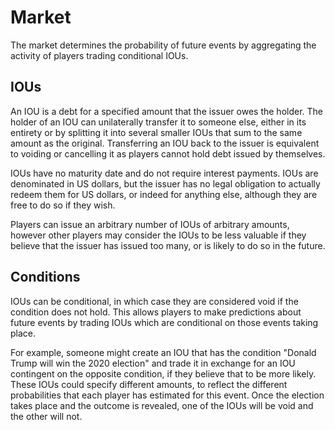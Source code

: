 # Market

The market determines the probability of future events by aggregating the
activity of players trading conditional IOUs.

## IOUs

An IOU is a debt for a specified amount that the issuer owes the holder. The
holder of an IOU can unilaterally transfer it to someone else, either in its
entirety or by splitting it into several smaller IOUs that sum to the same
amount as the original. Transferring an IOU back to the issuer is equivalent
to voiding or cancelling it as players cannot hold debt issued by themselves.

IOUs have no maturity date and do not require interest payments. IOUs are
denominated in US dollars, but the issuer has no legal obligation to actually
redeem them for US dollars, or indeed for anything else, although they are
free to do so if they wish.

Players can issue an arbitrary number of IOUs of arbitrary amounts, however
other players may consider the IOUs to be less valuable if they believe that
the issuer has issued too many, or is likely to do so in the future.

## Conditions

IOUs can be conditional, in which case they are considered void if the
condition does not hold. This allows players to make predictions about future
events by trading IOUs which are conditional on those events taking place.

For example, someone might create an IOU that has the condition "Donald Trump
will win the 2020 election" and trade it in exchange for an IOU contingent on
the opposite condition, if they believe that to be more likely. These IOUs
could specify different amounts, to reflect the different probabilities that
each player has estimated for this event. Once the election takes place and
the outcome is revealed, one of the IOUs will be void and the other will not.

